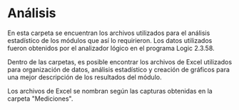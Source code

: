 # Análisis
En esta carpeta se encuentran los archivos utilizados para el análisis estadístico de los módulos que así lo requirieron. Los datos utilizados fueron obtenidos por el analizador lógico en el programa Logic 2.3.58.

Dentro de las carpetas, es posible encontrar los archivos de Excel utilizados para organización de datos, análisis estadístico y creación de gráficos para una mejor descripción de los resultados del módulo.

Los archivos de Excel se nombran según las capturas obtenidas en la carpeta "Mediciones".